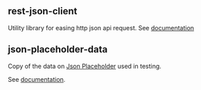 ## rest-json-client

Utility library for easing http json api request. See [documentation](https://docs.rs/rest-json-client/latest/rest_json_client/)

## json-placeholder-data

Copy of the data
on [Json Placeholder](https://jsonplaceholder.typicode.com/) used in testing.

See [documentation](https://docs.rs/json-placeholder-data/latest/json_placeholder_data/).
